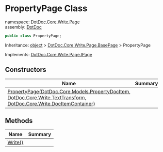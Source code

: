 ﻿# PropertyPage Class

namespace: [DotDoc\.Core\.Write\.Page](../DotDoc.Core.Write.Page.md)<br />
assembly: [DotDoc](../../DotDoc.md)



```csharp
public class PropertyPage;
```

Inheritance: [object](https://docs.microsoft.com/dotnet/api/System.Object) > [DotDoc\.Core\.Write\.Page\.BasePage](../../DotDoc/DotDoc.Core.Write.Page/BasePage.md) > PropertyPage

Implements: [DotDoc\.Core\.Write\.Page\.IPage](../../DotDoc/DotDoc.Core.Write.Page/IPage.md)

## Constructors

| Name | Summary |
|------|---------|
| [PropertyPage\(DotDoc\.Core\.Models\.PropertyDocItem, DotDoc\.Core\.Write\.TextTransform, DotDoc\.Core\.Write\.DocItemContainer\)](./PropertyPage/$ctor.md) |  |

## Methods

| Name | Summary |
|------|---------|
| [Write\(\)](./PropertyPage/Write.md) |  |

